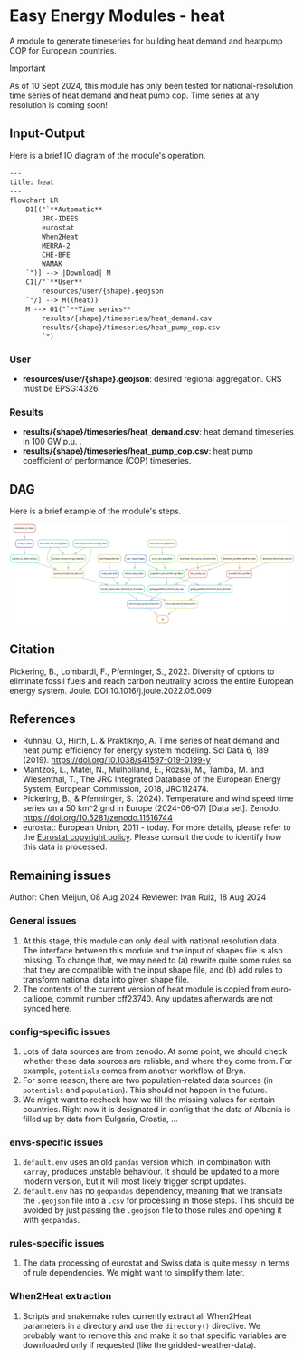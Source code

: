 # Easy Energy Modules - heat

A module to generate timeseries for building heat demand and heatpump COP for European countries.

>[!important]
>As of 10 Sept 2024, this module has only been tested for national-resolution time series of heat demand and heat pump cop.
>Time series at any resolution is coming soon!

## Input-Output

Here is a brief IO diagram of the module's operation.

```mermaid
---
title: heat
---
flowchart LR
    D1[("`**Automatic**
        JRC-IDEES
        eurostat
        When2Heat
        MERRA-2
        CHE-BFE
        WAMAK
    `")] --> |Download| M
    C1[/"`**User**
        resources/user/{shape}.geojson
    `"/] --> M((heat))
    M --> O1("`**Time series**
        results/{shape}/timeseries/heat_demand.csv
        results/{shape}/timeseries/heat_pump_cop.csv
        `")
```

### User

- **resources/user/{shape}.geojson**: desired regional aggregation. CRS must be EPSG:4326.

### Results

- **results/{shape}/timeseries/heat_demand.csv**: heat demand timeseries in 100 GW p.u. .
- **results/{shape}/timeseries/heat_pump_cop.csv**: heat pump coefficient of performance (COP) timeseries.

## DAG

Here is a brief example of the module's steps.

![DAG](rulegraph.png)

## Citation

Pickering, B., Lombardi, F., Pfenninger, S., 2022. Diversity of options to eliminate fossil fuels and reach carbon neutrality across the entire European energy system. Joule. DOI:10.1016/j.joule.2022.05.009

## References

- Ruhnau, O., Hirth, L. & Praktiknjo, A. Time series of heat demand and heat pump efficiency for energy system modeling. Sci Data 6, 189 (2019). <https://doi.org/10.1038/s41597-019-0199-y>
- Mantzos, L., Matei, N., Mulholland, E., Rózsai, M., Tamba, M. and Wiesenthal, T., The JRC Integrated Database of the European Energy System, European Commission, 2018, JRC112474.
- Pickering, B., & Pfenninger, S. (2024). Temperature and wind speed time series on a 50 km^2 grid in Europe (2024-06-07) [Data set]. Zenodo. <https://doi.org/10.5281/zenodo.11516744>
- eurostat: European Union, 2011 - today. For more details, please refer to the [Eurostat copyright policy](https://ec.europa.eu/eurostat/web/main/help/copyright-notice). Please consult the code to identify how this data is processed.

## Remaining issues

Author: Chen Meijun, 08 Aug 2024
Reviewer: Ivan Ruiz, 18 Aug 2024

### General issues

1. At this stage, this module can only deal with national resolution data. The interface between this module and the input of shapes file is also missing. To change that, we may need to (a) rewrite quite some rules so that they are compatible with the input shape file, and (b) add rules to transform national data into given shape file.
2. The contents of the current version of heat module is copied from euro-calliope, commit number cff23740. Any updates afterwards are not synced here.

### config-specific issues

1. Lots of data sources are from zenodo. At some point, we should check whether these data sources are reliable, and where they come from. For example, `potentials` comes from another workflow of Bryn.
2. For some reason, there are two population-related data sources (in `potentials` and `population`). This should not happen in the future.
3. We might want to recheck how we fill the missing values for certain countries. Right now it is designated in config that the data of Albania is filled up by data from Bulgaria, Croatia, ...

### envs-specific issues

1. `default.env` uses an old `pandas` version which, in combination with `xarray`, produces unstable behaviour. It should be updated to a more modern version, but it will most likely trigger script updates.
2. `default.env` has no `geopandas` dependency, meaning that we translate the `.geojson` file into a `.csv` for processing in those steps. This should be avoided by just passing the `.geojson` file to those rules and opening it with `geopandas`.

### rules-specific issues

1. The data processing of eurostat and Swiss data is quite messy in terms of rule dependencies. We might want to simplify them later.

### When2Heat extraction

1. Scripts and snakemake rules currently extract all When2Heat parameters in a directory and use the `directory()` directive. We probably want to remove this and make it so that specific variables are downloaded only if requested (like the gridded-weather-data).
